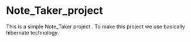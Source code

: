 # Note_Taker_project
This is a simple Note_Taker project .
To make this project we use basically hibernate technology.
